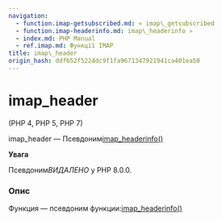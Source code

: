 ```yaml
---
navigation:
  - function.imap-getsubscribed.md: « imap\_getsubscribed
  - function.imap-headerinfo.md: imap\_headerinfo »
  - index.md: PHP Manual
  - ref.imap.md: Функції IMAP
title: imap\_header
origin_hash: ddf652f5224dc9f1fa9671347921941ca401ea50
---
```

# imap\_header

(PHP 4, PHP 5, PHP 7)

imap\_header — Псевдоним[imap\_headerinfo()](function.imap-headerinfo.md)

**Увага**

Псевдоним*ВИДАЛЕНО* у PHP 8.0.0.

### Опис

Функция — псевдоним функции:[imap\_headerinfo()](function.imap-headerinfo.md)

